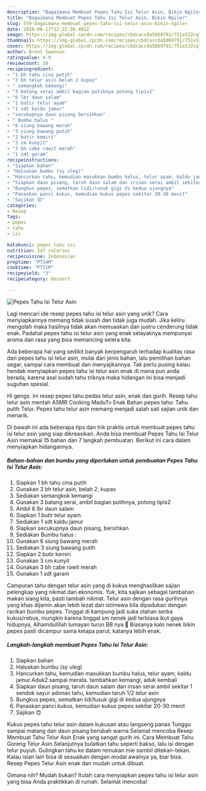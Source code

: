 ```yaml
---
description: "Bagaimana Membuat Pepes Tahu Isi Telur Asin, Bikin Ngiler"
title: "Bagaimana Membuat Pepes Tahu Isi Telur Asin, Bikin Ngiler"
slug: 559-bagaimana-membuat-pepes-tahu-isi-telur-asin-bikin-ngiler
date: 2020-06-17T12:22:56.401Z
image: https://img-global.cpcdn.com/recipes/cbdcaccda5069791/751x532cq70/pepes-tahu-isi-telur-asin-foto-resep-utama.jpg
thumbnail: https://img-global.cpcdn.com/recipes/cbdcaccda5069791/751x532cq70/pepes-tahu-isi-telur-asin-foto-resep-utama.jpg
cover: https://img-global.cpcdn.com/recipes/cbdcaccda5069791/751x532cq70/pepes-tahu-isi-telur-asin-foto-resep-utama.jpg
author: Brent Swanson
ratingvalue: 4.9
reviewcount: 10
recipeingredient:
- "1 bh tahu cina putih"
- "3 bh telur asin belah 2 kupas"
- " semangkok kemangi"
- "3 batang serai ambil bagian putihnya potong tipis2"
- "6 lbr daun salam"
- "1 butir telur ayam"
- "1 sdt kaldu jamur"
- "secukupnya daun pisang bersihkan"
- " Bumbu halus "
- "6 siung bawang merah"
- "3 siung bawang putih"
- "2 butir kemiri"
- "3 cm kunyit"
- "3 bh cabe rawit merah"
- "1 sdt garam"
recipeinstructions:
- "Siapkan bahan"
- "Haluskan bumbu (sy uleg)"
- "Hancurkan tahu, kemudian masukkan bumbu halus, telur ayam, kaldu jamur.Aduk2 sampai merata. tambahkan kemangi, aduk kembali"
- "Siapkan daun pisang, taruh daun salam dan irisan serai ambil sekitar 1 sendok sayur adonan tahu, kemudian taruh 1/2 telur asin"
- "Bungkus pepes, sematkan lidi/tusuk gigi di kedua ujungnya"
- "Panaskan panci kukus, kemudian kukus pepes sekitar 20-30 menit"
- "Sajikan 😍"
categories:
- Resep
tags:
- pepes
- tahu
- isi

katakunci: pepes tahu isi 
nutrition: 247 calories
recipecuisine: Indonesian
preptime: "PT14M"
cooktime: "PT31M"
recipeyield: "3"
recipecategory: Dessert

---
```



![Pepes Tahu Isi Telur Asin](https://img-global.cpcdn.com/recipes/cbdcaccda5069791/751x532cq70/pepes-tahu-isi-telur-asin-foto-resep-utama.jpg)

Lagi mencari ide resep pepes tahu isi telur asin yang unik? Cara menyiapkannya memang tidak susah dan tidak juga mudah. Jika keliru mengolah maka hasilnya tidak akan memuaskan dan justru cenderung tidak enak. Padahal pepes tahu isi telur asin yang enak selayaknya mempunyai aroma dan rasa yang bisa memancing selera kita.

Ada beberapa hal yang sedikit banyak berpengaruh terhadap kualitas rasa dari pepes tahu isi telur asin, mulai dari jenis bahan, lalu pemilihan bahan segar, sampai cara membuat dan menyajikannya. Tak perlu pusing kalau hendak menyiapkan pepes tahu isi telur asin enak di mana pun anda berada, karena asal sudah tahu triknya maka hidangan ini bisa menjadi suguhan spesial.

Hi gengs. ini resep pepes tahu pedas telur asin, enak dan gurih. Resep tahu telur asin mentah ASMR Cooking MaduTv Enak Bahan pepes tahu: Tahu putih Telur. Pepes tahu telur asin memang menjadi salah sati sajian unik dan menarik.


Di bawah ini ada beberapa tips dan trik praktis untuk membuat pepes tahu isi telur asin yang siap dikreasikan. Anda bisa membuat Pepes Tahu Isi Telur Asin memakai 15 bahan dan 7 langkah pembuatan. Berikut ini cara dalam menyiapkan hidangannya.

<!--inarticleads1-->

##### Bahan-bahan dan bumbu yang diperlukan untuk pembuatan Pepes Tahu Isi Telur Asin:

1. Siapkan 1 bh tahu cina putih
1. Gunakan 3 bh telur asin, belah 2, kupas
1. Sediakan  semangkok kemangi
1. Gunakan 3 batang serai, ambil bagian putihnya, potong tipis2
1. Ambil 6 lbr daun salam
1. Siapkan 1 butir telur ayam
1. Sediakan 1 sdt kaldu jamur
1. Siapkan secukupnya daun pisang, bersihkan
1. Sediakan  Bumbu halus :
1. Gunakan 6 siung bawang merah
1. Sediakan 3 siung bawang putih
1. Siapkan 2 butir kemiri
1. Gunakan 3 cm kunyit
1. Gunakan 3 bh cabe rawit merah
1. Gunakan 1 sdt garam


Campuran tahu dengan telur asin yang di kukus menghasilkan sajian pelengkap yang nikmat dan ekonomis. Yuk, kita sajikan sebagai tambahan makan siang kita, pasti tambah nikmat. Telur asin dengan rasa gurihnya yang khas dijamin akan lebih lezat dan istimewa bila dipadukan dengan racikan bumbu pepes. Tinggal di kampung jadi suka olahan serba kukus/rebus, mungkin karena tinggal sm nenek jadi terbiasa ikut gaya hidupnya, Alhamdulillah lumayan turun BB nya 😬 Biasanya kalo nenek bikin pepes pasti dicampur sama kelapa parut, katanya lebih enak. 

<!--inarticleads2-->

##### Langkah-langkah membuat Pepes Tahu Isi Telur Asin:

1. Siapkan bahan
1. Haluskan bumbu (sy uleg)
1. Hancurkan tahu, kemudian masukkan bumbu halus, telur ayam, kaldu jamur.Aduk2 sampai merata. tambahkan kemangi, aduk kembali
1. Siapkan daun pisang, taruh daun salam dan irisan serai ambil sekitar 1 sendok sayur adonan tahu, kemudian taruh 1/2 telur asin
1. Bungkus pepes, sematkan lidi/tusuk gigi di kedua ujungnya
1. Panaskan panci kukus, kemudian kukus pepes sekitar 20-30 menit
1. Sajikan 😍


Kukus pepes tahu telur asin dalam kukusan atau langseng panas Tunggu sampai matang dan daun pisang berubah warna Selamat mencoba Resep Membuat Tahu Telur Asin Enak yang sangat gurih ini. Cara Membuat Tahu Goreng Telur Asin Selanjutnya bulatkan tahu seperti bakso, lalu isi dengan telur puyuh. Gulingkan tahu ke dalam remukan mie sambil ditekan-tekan. Kalau isian lain bisa di sesuaikan dengan modal awalnya ya, biar bisa. Resep Pepes Telur Asin enak dan mudah untuk dibuat. 

Gimana nih? Mudah bukan? Itulah cara menyiapkan pepes tahu isi telur asin yang bisa Anda praktikkan di rumah. Selamat mencoba!
